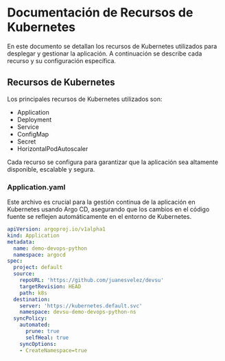 # Documentación de Recursos de Kubernetes

En este documento se detallan los recursos de Kubernetes utilizados para desplegar y gestionar la aplicación. A continuación se describe cada recurso y su configuración específica.

## Recursos de Kubernetes

Los principales recursos de Kubernetes utilizados son:
- Application
- Deployment
- Service
- ConfigMap
- Secret
- HorizontalPodAutoscaler

Cada recurso se configura para garantizar que la aplicación sea altamente disponible, escalable y segura.

### Application.yaml
Este archivo es crucial para la gestión continua de la aplicación en Kubernetes usando Argo CD, asegurando que los cambios en el código fuente se reflejen automáticamente en el entorno de Kubernetes.

```yaml
apiVersion: argoproj.io/v1alpha1
kind: Application
metadata:
  name: demo-devops-python
  namespace: argocd
spec:
  project: default
  source:
    repoURL: 'https://github.com/juanesvelez/devsu'
    targetRevision: HEAD
    path: k8s
  destination:
    server: 'https://kubernetes.default.svc'
    namespace: devsu-demo-devops-python-ns
  syncPolicy:
    automated:
      prune: true
      selfHeal: true
    syncOptions:
    - CreateNamespace=true
```

